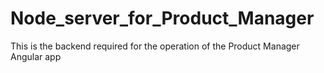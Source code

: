 # Node_server_for_Product_Manager
This is the backend required for the operation of the Product Manager Angular app
